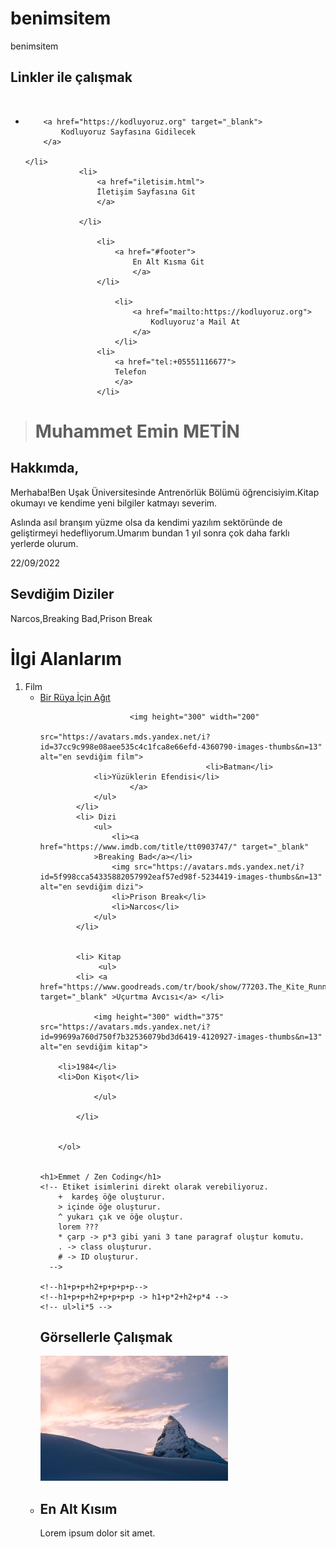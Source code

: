 # benimsitem
benimsitem

<H2>Linkler ile çalışmak</H2>
<!--Başka bir web sitesine gitmek istersen.
    Başka bir sayfaya git
    Aynı sayfa içerisinde bir yere gitmek istersen. -> ID bilgisine git
    Mail atmak için..
    Telefon etmek için.
href="" -->
 


<br>




<ul>
    <li>
    
        <a href="https://kodluyoruz.org" target="_blank"> 
            Kodluyoruz Sayfasına Gidilecek
        </a>
            
    </li>
                <li>
                    <a href="iletisim.html">
                    İletişim Sayfasına Git
                    </a>

                </li> 
  
                    <li>
                        <a href="#footer">
                            En Alt Kısma Git
                            </a>
                    </li>
                    
                        <li>
                            <a href="mailto:https://kodluyoruz.org">
                                Kodluyoruz'a Mail At
                            </a>
                        </li>
                    <li>
                        <a href="tel:+05551116677">
                        Telefon 
                        </a>
                    </li>
</ul>



 <!--İsmim-->
 ><h1>Muhammet Emin METİN</h1>
 <!--Hakkımda Kısmı-->  
 <h2>Hakkımda,</h2>
 <p>Merhaba!Ben Uşak Üniversitesinde Antrenörlük Bölümü öğrencisiyim.Kitap okumayı ve kendime yeni bilgiler katmayı severim.</p> 
 <p></p>Aslında asıl branşım yüzme olsa da kendimi yazılım sektöründe de geliştirmeyi hedefliyorum.Umarım bundan 1 yıl sonra çok daha farklı yerlerde olurum.
 <p>22/09/2022</p>
 <!--Dizi-->
 <h2>Sevdiğim Diziler</h2>
 <p>Narcos,Breaking Bad,Prison Break</p>
 <h1>İlgi Alanlarım</h1>
<!-- 
    Sıralı listeler -> 1, 2, 3, ordered list ? -> ol 
    Sıralı olmayan listeler -> *,*,*, unordered list ? -> ul
    -> list item -> li
-->
        <ol>
            <li> Film
                <ul>
                    <li>
                    <a href="https://www.imdb.com/title/tt0180093/"   target="_blank"> Bir Rüya İçin Ağıt </a>
                </li>

                        <img height="300" width="200"
                                         src="https://avatars.mds.yandex.net/i?id=37cc9c998e08aee535c4c1fca8e66efd-4360790-images-thumbs&n=13" alt="en sevdiğim film">
                                         <li>Batman</li>
                <li>Yüzüklerin Efendisi</li>
                        </a>
                </ul>
            </li>
            <li> Dizi
                <ul>
                    <li><a href="https://www.imdb.com/title/tt0903747/" target="_blank"
                >Breaking Bad</a></li>
                    <img src="https://avatars.mds.yandex.net/i?id=5f998cca54335882057992eaf57ed98f-5234419-images-thumbs&n=13" alt="en sevdiğim dizi">
                    <li>Prison Break</li>
                    <li>Narcos</li>
                </ul>
            </li>
            
            
            <li> Kitap
                 <ul>     
            <li> <a href="https://www.goodreads.com/tr/book/show/77203.The_Kite_Runner" target="_blank" >Uçurtma Avcısı</a> </li>

                <img height="300" width="375" src="https://avatars.mds.yandex.net/i?id=99699a760d750f7b32536079bd3d6419-4120927-images-thumbs&n=13" alt="en sevdiğim kitap">

        <li>1984</li>
        <li>Don Kişot</li>
            
                </ul>

            </li>
           
           
        </ol>
        

    <h1>Emmet / Zen Coding</h1>
    <!-- Etiket isimlerini direkt olarak verebiliyoruz.
        +  kardeş öğe oluşturur.
        > içinde öğe oluşturur.
        ^ yukarı çık ve öğe oluştur.
        lorem ??? 
        * çarp -> p*3 gibi yani 3 tane paragraf oluştur komutu.
        . -> class oluşturur.
        # -> ID oluşturur.
      -->
      
    <!--h1+p+p+h2+p+p+p+p-->
    <!--h1+p+p+h2+p+p+p+p -> h1+p*2+h2+p*4 -->
    <!-- ul>li*5 -->

   <!-- ul>li*3>lorem1^p*2>lorem4+h3>lorem1 -> hatalı
        ul>li*3>lorem1^p*2>lorem4^h3>lorem1 -> doğru (lorem4'den sonra üste çıkma işareti var!!
   -->
    
<h2>Görsellerle Çalışmak</h2>
   
   <!-- img -->
 
   <img height="200" width="300" src="images/1.jpg" alt="Fotoğraf">

   <li>
    <h2 id="footer">En Alt Kısım</h2>
        <p>Lorem ipsum dolor sit amet.</p>

</li>
